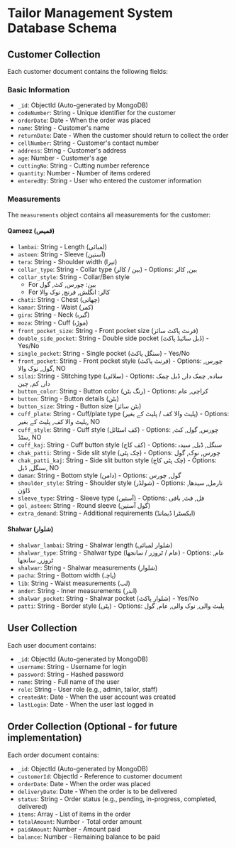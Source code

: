 # Tailor Management System Database Schema

## Customer Collection

Each customer document contains the following fields:

### Basic Information
- `_id`: ObjectId (Auto-generated by MongoDB)
- `codeNumber`: String - Unique identifier for the customer
- `orderDate`: Date - When the order was placed
- `name`: String - Customer's name
- `returnDate`: Date - When the customer should return to collect the order
- `cellNumber`: String - Customer's contact number
- `address`: String - Customer's address
- `age`: Number - Customer's age
- `cuttingNo`: String - Cutting number reference
- `quantity`: Number - Number of items ordered
- `enteredBy`: String - User who entered the customer information

### Measurements
The `measurements` object contains all measurements for the customer:

#### Qameez (قمیص)
- `lambai`: String - Length (لمبائی)
- `asteen`: String - Sleeve (آستین)
- `tera`: String - Shoulder width (تیرا)
- `collar_type`: String - Collar type (بین / کالر) - Options: بین, کالر
- `collar_style`: String - Collar/Ben style
  - For بین: چورس, کٹ, گول
  - For کالر: انگلش, فرنچ, نوک والا
- `chati`: String - Chest (چھاتی)
- `kamar`: String - Waist (کمر)
- `gira`: String - Neck (گیرہ)
- `moza`: String - Cuff (موڑہ)
- `front_pocket_size`: String - Front pocket size (فرنٹ پاکٹ سائز)
- `double_side_pocket`: String - Double side pocket (ڈبل سائیڈ پاکٹ) - Yes/No
- `single_pocket`: String - Single pocket (سنگل پاکٹ) - Yes/No
- `front_pocket`: String - Front pocket style (فرنٹ پاکٹ) - Options: چورس, گول, نوک والا, NO
- `silai`: String - Stitching type (سلائی) - Options: ساده, چمک دار, ڈبل چمک دار, کم, چین
- `button_color`: String - Button color (رنگ بٹن) - Options: کراچی, عام
- `button`: String - Button details (بٹن)
- `button_size`: String - Button size (بٹن سائز)
- `cuff_plate`: String - Cuff/plate type (پلیٹ والا کف / پلیٹ کے بغیر) - Options: پلیٹ والا کف, پلیٹ کے بغیر, NO
- `cuff_style`: String - Cuff style (کف اسٹائل) - Options: چورس, گول, کٹ, سٹڈ, NO
- `cuff_kaj`: String - Cuff button style (کف کاج) - Options: سنگل, ڈبل, سیدہ
- `chak_patti`: String - Side slit style (چک پٹی) - Options: چورس, نوک, گول
- `chak_patti_kaj`: String - Side slit button style (چک پٹی کاج) - Options: سنگل, ڈبل, NO
- `daman`: String - Bottom style (دامن) - Options: گول, چورس
- `shoulder_style`: String - Shoulder style (شولڈر) - Options: نارمل, سیدها, ڈاؤن
- `sleeve_type`: String - Sleeve type (آستین) - Options: فل, فٹ, بافی
- `gol_asteen`: String - Round sleeve (گول آستین)
- `extra_demand`: String - Additional requirements (ایکسٹرا ڈیمانڈ)

#### Shalwar (شلوار)
- `shalwar_lambai`: String - Shalwar length (شلوار لمبائی)
- `shalwar_type`: String - Shalwar type (عام / ٹروزر / سانجھا) - Options: عام, ٹروزر, سانجھا
- `shalwar`: String - Shalwar measurements (شلوار)
- `pacha`: String - Bottom width (پاچہ)
- `lib`: String - Waist measurements (لب)
- `ander`: String - Inner measurements (اندر)
- `shalwar_pocket`: String - Shalwar pocket (شلوار پاکٹ) - Yes/No
- `patti`: String - Border style (پٹی) - Options: پلیٹ والی, نوک والی, عام, گول

## User Collection

Each user document contains:

- `_id`: ObjectId (Auto-generated by MongoDB)
- `username`: String - Username for login
- `password`: String - Hashed password
- `name`: String - Full name of the user
- `role`: String - User role (e.g., admin, tailor, staff)
- `createdAt`: Date - When the user account was created
- `lastLogin`: Date - When the user last logged in

## Order Collection (Optional - for future implementation)

Each order document contains:

- `_id`: ObjectId (Auto-generated by MongoDB)
- `customerId`: ObjectId - Reference to customer document
- `orderDate`: Date - When the order was placed
- `deliveryDate`: Date - When the order is to be delivered
- `status`: String - Order status (e.g., pending, in-progress, completed, delivered)
- `items`: Array - List of items in the order
- `totalAmount`: Number - Total order amount
- `paidAmount`: Number - Amount paid
- `balance`: Number - Remaining balance to be paid
